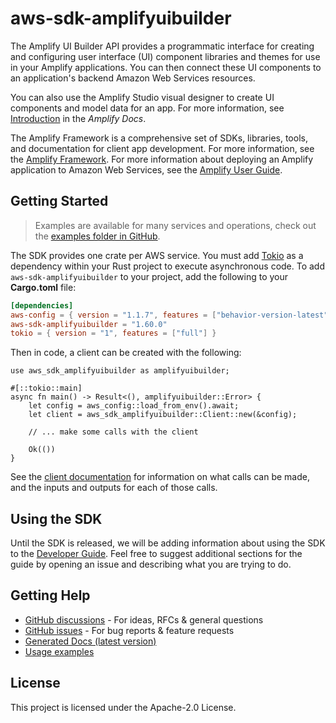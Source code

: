 # aws-sdk-amplifyuibuilder

The Amplify UI Builder API provides a programmatic interface for creating and configuring user interface (UI) component libraries and themes for use in your Amplify applications. You can then connect these UI components to an application's backend Amazon Web Services resources.

You can also use the Amplify Studio visual designer to create UI components and model data for an app. For more information, see [Introduction](https://docs.amplify.aws/console/adminui/intro) in the _Amplify Docs_.

The Amplify Framework is a comprehensive set of SDKs, libraries, tools, and documentation for client app development. For more information, see the [Amplify Framework](https://docs.amplify.aws/). For more information about deploying an Amplify application to Amazon Web Services, see the [Amplify User Guide](https://docs.aws.amazon.com/amplify/latest/userguide/welcome.html).

## Getting Started

> Examples are available for many services and operations, check out the
> [examples folder in GitHub](https://github.com/awslabs/aws-sdk-rust/tree/main/examples).

The SDK provides one crate per AWS service. You must add [Tokio](https://crates.io/crates/tokio)
as a dependency within your Rust project to execute asynchronous code. To add `aws-sdk-amplifyuibuilder` to
your project, add the following to your **Cargo.toml** file:

```toml
[dependencies]
aws-config = { version = "1.1.7", features = ["behavior-version-latest"] }
aws-sdk-amplifyuibuilder = "1.60.0"
tokio = { version = "1", features = ["full"] }
```

Then in code, a client can be created with the following:

```rust,no_run
use aws_sdk_amplifyuibuilder as amplifyuibuilder;

#[::tokio::main]
async fn main() -> Result<(), amplifyuibuilder::Error> {
    let config = aws_config::load_from_env().await;
    let client = aws_sdk_amplifyuibuilder::Client::new(&config);

    // ... make some calls with the client

    Ok(())
}
```

See the [client documentation](https://docs.rs/aws-sdk-amplifyuibuilder/latest/aws_sdk_amplifyuibuilder/client/struct.Client.html)
for information on what calls can be made, and the inputs and outputs for each of those calls.

## Using the SDK

Until the SDK is released, we will be adding information about using the SDK to the
[Developer Guide](https://docs.aws.amazon.com/sdk-for-rust/latest/dg/welcome.html). Feel free to suggest
additional sections for the guide by opening an issue and describing what you are trying to do.

## Getting Help

* [GitHub discussions](https://github.com/awslabs/aws-sdk-rust/discussions) - For ideas, RFCs & general questions
* [GitHub issues](https://github.com/awslabs/aws-sdk-rust/issues/new/choose) - For bug reports & feature requests
* [Generated Docs (latest version)](https://awslabs.github.io/aws-sdk-rust/)
* [Usage examples](https://github.com/awslabs/aws-sdk-rust/tree/main/examples)

## License

This project is licensed under the Apache-2.0 License.

